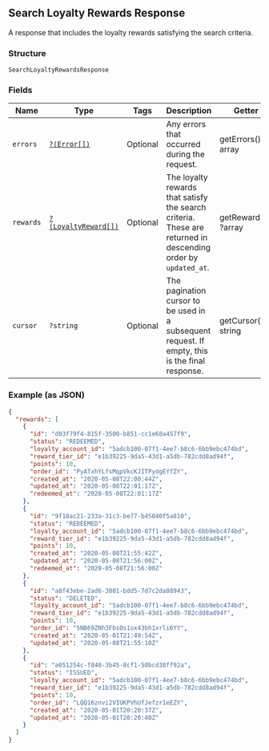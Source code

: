 ## Search Loyalty Rewards Response

A response that includes the loyalty rewards satisfying the search criteria.

### Structure

`SearchLoyaltyRewardsResponse`

### Fields

| Name | Type | Tags | Description | Getter | Setter |
|  --- | --- | --- | --- | --- | --- |
| `errors` | [`?(Error[])`](/doc/models/error.md) | Optional | Any errors that occurred during the request. | getErrors(): ?array | setErrors(?array errors): void |
| `rewards` | [`?(LoyaltyReward[])`](/doc/models/loyalty-reward.md) | Optional | The loyalty rewards that satisfy the search criteria.<br>These are returned in descending order by `updated_at`. | getRewards(): ?array | setRewards(?array rewards): void |
| `cursor` | `?string` | Optional | The pagination cursor to be used in a subsequent<br>request. If empty, this is the final response. | getCursor(): ?string | setCursor(?string cursor): void |

### Example (as JSON)

```json
{
  "rewards": [
    {
      "id": "d03f79f4-815f-3500-b851-cc1e68a457f9",
      "status": "REDEEMED",
      "loyalty_account_id": "5adcb100-07f1-4ee7-b8c6-6bb9ebc474bd",
      "reward_tier_id": "e1b39225-9da5-43d1-a5db-782cdd8ad94f",
      "points": 10,
      "order_id": "PyATxhYLfsMqpVkcKJITPydgEYfZY",
      "created_at": "2020-05-08T22:00:44Z",
      "updated_at": "2020-05-08T22:01:17Z",
      "redeemed_at": "2020-05-08T22:01:17Z"
    },
    {
      "id": "9f18ac21-233a-31c3-be77-b45840f5a810",
      "status": "REDEEMED",
      "loyalty_account_id": "5adcb100-07f1-4ee7-b8c6-6bb9ebc474bd",
      "reward_tier_id": "e1b39225-9da5-43d1-a5db-782cdd8ad94f",
      "points": 10,
      "created_at": "2020-05-08T21:55:42Z",
      "updated_at": "2020-05-08T21:56:00Z",
      "redeemed_at": "2020-05-08T21:56:00Z"
    },
    {
      "id": "a8f43ebe-2ad6-3001-bdd5-7d7c2da08943",
      "status": "DELETED",
      "loyalty_account_id": "5adcb100-07f1-4ee7-b8c6-6bb9ebc474bd",
      "reward_tier_id": "e1b39225-9da5-43d1-a5db-782cdd8ad94f",
      "points": 10,
      "order_id": "5NB69ZNh3FbsOs1ox43bh1xrli6YY",
      "created_at": "2020-05-01T21:49:54Z",
      "updated_at": "2020-05-08T21:55:10Z"
    },
    {
      "id": "a051254c-f840-3b45-8cf1-50bcd38ff92a",
      "status": "ISSUED",
      "loyalty_account_id": "5adcb100-07f1-4ee7-b8c6-6bb9ebc474bd",
      "reward_tier_id": "e1b39225-9da5-43d1-a5db-782cdd8ad94f",
      "points": 10,
      "order_id": "LQQ16znvi2VIUKPVhUfJefzr1eEZY",
      "created_at": "2020-05-01T20:20:37Z",
      "updated_at": "2020-05-01T20:20:40Z"
    }
  ]
}
```

